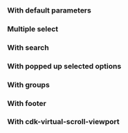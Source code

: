 ### With default parameters

<!-- example(select-overview) -->

### Multiple select

<!-- example(select-multiple-overview) -->

### With search

<!-- example(select-search-overview) -->

### With popped up selected options

<!-- example(select-prioritized-selected) -->

### With groups

<!-- example(select-groups) -->

### With footer

<!-- example(select-footer) -->

### With cdk-virtual-scroll-viewport

<!-- example(select-virtual-scroll) -->
